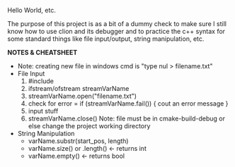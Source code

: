 Hello World, etc.

The purpose of this project is as a bit of a dummy check to make sure I still know how to use clion and its debugger and to practice
the c++ syntax for some standard things like file input/output, string manipulation, etc. 


**********NOTES & CHEATSHEET**********
 - Note: creating new file in windows cmd is "type nul > filename.txt"
 - File Input
    1. #include <fstream>
    2. ifstream/ofstream streamVarName
    3. streamVarName.open("filename.txt")
     4. check for error = if (streamVarName.fail()) { cout an error message }
     5. input stuff
     6. streamVarName.close()
        Note: file must be in cmake-build-debug or else change the project working directory
 - String Manipulation
   - varName.substr(start_pos, length)
   - varName.size() or .length() <- returns int
   - varName.empty() <- returns bool
